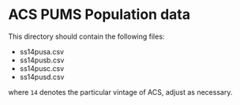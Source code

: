 # ACS PUMS Population data
This directory should contain the following files:

- ss14pusa.csv  
- ss14pusb.csv  
- ss14pusc.csv  
- ss14pusd.csv

where `14` denotes the particular vintage of ACS, adjust as necessary.

